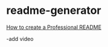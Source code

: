 # readme-generator

[How to create a Professional README](https://coding-boot-camp.github.io/full-stack/github/professional-readme-guide)

-add video